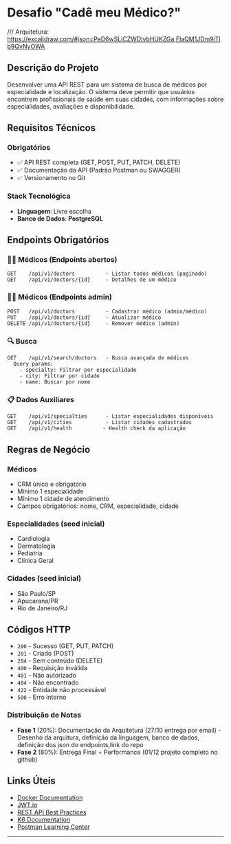 # Desafio "Cadê meu Médico?" 

/// Arquitetura: https://excalidraw.com/#json=PeD6wSLiCZWDIvbHUKZGa,FlaQM1JDm9iTlb9QvNyOWA

## Descrição do Projeto

Desenvolver uma API REST para um sistema de busca de médicos por especialidade e localização. O sistema deve permitir que usuários encontrem profissionais de saúde em suas cidades, com informações sobre especialidades, avaliações e disponibilidade.

## Requisitos Técnicos

### Obrigatórios
- ✅ API REST completa (GET, POST, PUT, PATCH, DELETE)
- ✅ Documentação da API (Padrão Postman ou SWAGGER)
- ✅ Versionamento no Git

### Stack Tecnológica
- **Linguagem**: Livre escolha
- **Banco de Dados**: **PostgreSQL**


## Endpoints Obrigatórios


### 👨‍⚕️ Médicos (Endpoints abertos)
```
GET    /api/v1/doctors          - Listar todos médicos (paginado)
GET    /api/v1/doctors/{id}     - Detalhes de um médico
```
### 👨‍⚕️ Médicos (Endpoints admin)
```
POST   /api/v1/doctors          - Cadastrar médico (admin/médico)
PUT    /api/v1/doctors/{id}     - Atualizar médico
DELETE /api/v1/doctors/{id}     - Remover médico (admin)
```

### 🔍 Busca
```
GET    /api/v1/search/doctors   - Busca avançada de médicos
  Query params:
    - specialty: Filtrar por especialidade
    - city: Filtrar por cidade
    - name: Buscar por nome
```

### 📋 Dados Auxiliares
```
GET    /api/v1/specialties      - Listar especialidades disponíveis
GET    /api/v1/cities           - Listar cidades cadastradas
GET    /api/v1/health          - Health check da aplicação
```

## Regras de Negócio


### Médicos
- CRM único e obrigatório
- Mínimo 1 especialidade
- Mínimo 1 cidade de atendimento
- Campos obrigatórios: nome, CRM, especialidade, cidade


### Especialidades (seed inicial)
- Cardiologia
- Dermatologia
- Pediatria
- Clínica Geral


### Cidades (seed inicial)
- São Paulo/SP
- Apucarana/PR
- Rio de Janeiro/RJ


## Códigos HTTP

- `200` - Sucesso (GET, PUT, PATCH)
- `201` - Criado (POST)
- `204` - Sem conteúdo (DELETE)
- `400` - Requisição inválida
- `401` - Não autorizado
- `404` - Não encontrado
- `422` - Entidade não processável
- `500` - Erro interno


### Distribuição de Notas

- **Fase 1** (20%): Documentação da Arquitetura (27/10 entrega por email)
        - Desenho da arquitura, definição da linguagem, banco de dados, definição dos json do endpoints,link do repo
- **Fase 2** (80%): Entrega Final + Performance (01/12 projeto completo no github)




## Links Úteis

- [Docker Documentation](https://docs.docker.com/)
- [JWT.io](https://jwt.io/)
- [REST API Best Practices](https://restfulapi.net/)
- [K6 Documentation](https://k6.io/docs/)
- [Postman Learning Center](https://learning.postman.com/)

---
